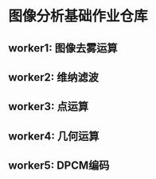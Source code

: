 # 图像分析基础作业仓库
## worker1: 图像去雾运算
## worker2: 维纳滤波
## worker3: 点运算
## worker4: 几何运算
## worker5: DPCM编码